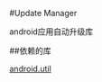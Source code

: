 #Update Manager

android应用自动升级库

##依赖的库

[android.util](https://github.com/zzbj-android/android.util)